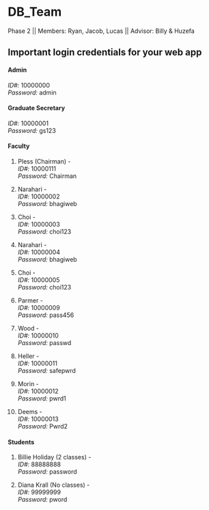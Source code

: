 # DB_Team
Phase 2 || Members: Ryan, Jacob, Lucas || Advisor: Billy &amp; Huzefa
 
## Important login credentials for your web app
 
#### Admin

*ID#:* 10000000 <br>
*Password:* admin <br>

#### Graduate Secretary

*ID#:* 10000001 <br>
*Password:* gs123 <br>

#### Faculty

1. Pless (Chairman) - <br>
*ID#:* 10000111 <br>
*Password:* Chairman <br>

2. Narahari - <br>
*ID#:* 10000002 <br>
*Password:* bhagiweb <br>

3. Choi - <br>
*ID#:* 10000003 <br>
*Password:* choi123 <br>

4. Narahari - <br>
*ID#:* 10000004 <br>
*Password:* bhagiweb <br>

5. Choi - <br>
*ID#:* 10000005 <br>
*Password:* choi123 <br>

6. Parmer - <br>
*ID#:* 10000009 <br>
*Password:* pass456 <br>

7. Wood - <br>
*ID#:* 10000010 <br>
*Password:* passwd <br>

8. Heller - <br>
*ID#:* 10000011 <br>
*Password:* safepwrd <br>

9. Morin - <br>
*ID#:* 10000012 <br>
*Password:* pwrd1 <br>

10. Deems - <br>
*ID#:* 10000013 <br>
*Password:* Pwrd2 <br>

#### Students

1. Billie Holiday (2 classes) - <br>
*ID#:* 88888888 <br>
*Password:* password <br>

2. Diana Krall (No classes) - <br>
*ID#:* 99999999 <br>
*Password:* pword <br>
